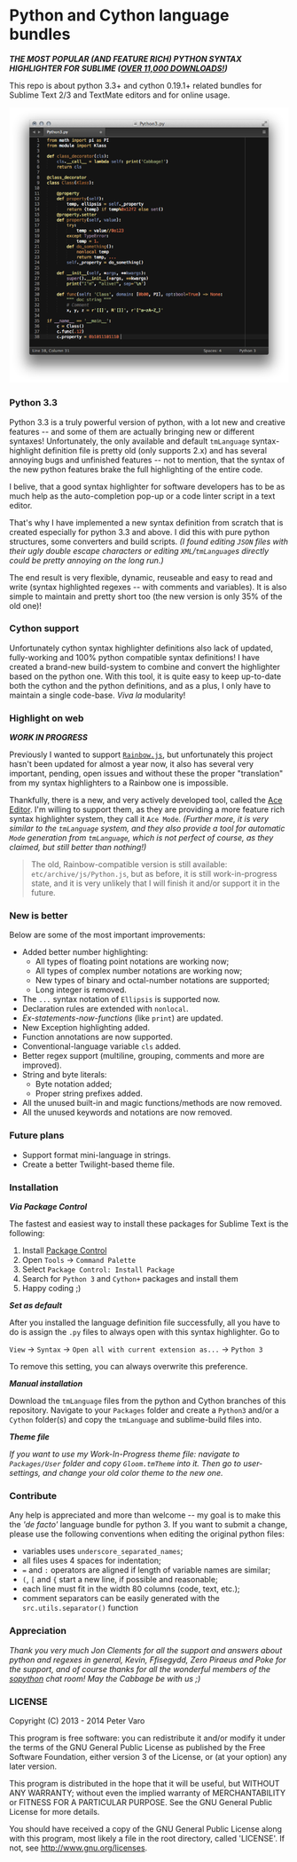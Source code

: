 # Python and Cython language bundles

***THE MOST POPULAR (AND FEATURE RICH) PYTHON SYNTAX HIGHLIGHTER FOR SUBLIME
([OVER 11,000 DOWNLOADS!](https://sublime.wbond.net/packages/Python%203))***

This repo is about python 3.3+ and cython 0.19.1+ related bundles for Sublime
Text 2/3 and TextMate editors and for online usage.

![Preview](img/preview.png)

### Python 3.3

Python 3.3 is a truly powerful version of python, with a lot new and creative
features -- and some of them are actually bringing new or different syntaxes!
Unfortunately, the only available and default `tmLanguage` syntax-highlight
definition file is pretty old (only supports 2.x) and has several annoying bugs
and unfinished features -- not to mention, that the syntax of the new python
features brake the full highlighting of the entire code.

I belive, that a good syntax highlighter for software developers has to be as
much help as the auto-completion pop-up or a code linter script in a text
editor.

That's why I have implemented a new syntax definition from scratch that is
created especially for python 3.3 and above. I did this with pure python
structures, some converters and build scripts. *(I found editing `JSON` files
with their ugly double escape characters or editing `XML`/`tmLanguage`s directly
could be pretty annoying on the long run.)*

The end result is very flexible, dynamic, reuseable and easy to read and write
(syntax highlighted regexes -- with comments and variables). It is also simple
to maintain and pretty short too (the new version is only 35% of the old one)!

### Cython support

Unfortunately cython syntax highlighter definitions also lack of updated,
fully-working and 100% python compatible syntax definitions! I have created a
brand-new build-system to combine and convert the highlighter based on the
python one. With this tool, it is quite easy to keep up-to-date both the cython
and the python definitions, and as a plus, I only have to maintain a single
code-base. *Viva la* modularity!

### Highlight on web

***WORK IN PROGRESS***

Previously I wanted to support [`Rainbow.js`](http://craig.is/making/rainbows),
but unfortunately this project hasn't been updated for almost a year now, it
also has several very important, pending, open issues and without these the
proper "translation" from my syntax highlighters to a Rainbow one is impossible.

Thankfully, there is a new, and very actively developed tool, called the
[Ace Editor](http://ace.c9.io). I'm willing to support them, as they are
providing a more feature rich syntax highlighter system, they call it
`Ace Mode`. *(Further more, it is very similar to the `tmLanguage` system, and
they also provide a tool for automatic `Mode` generation from `tmLanguage`,
which is not perfect of course, as they claimed, but still better than
nothing!)*

> The old, Rainbow-compatible version is still available:
`etc/archive/js/Python.js`, but as before, it is still work-in-progress state,
and it is very unlikely that I will finish it and/or support it in the future.

### New is better

Below are some of the most important improvements:

- Added better number highlighting:
	- All types of floating point notations are working now;
	- All types of complex number notations are working now;
	- New types of binary and octal-number notations are supported;
	- Long integer is removed.
- The `...` syntax notation of `Ellipsis` is supported now.
- Declaration rules are extended with `nonlocal`.
- *Ex-statements-now-functions* (like `print`) are updated.
- New Exception highlighting added.
- Function annotations are now supported.
- Conventional-language variable `cls` added.
- Better regex support (multiline, grouping, comments and more are improved).
- String and byte literals:
	- Byte notation added;
	- Proper string prefixes added.
- All the unused built-in and magic functions/methods are now removed.
- All the unused keywords and notations are now removed.

### Future plans

- Support format mini-language in strings.
- Create a better Twilight-based theme file.

### Installation

***Via Package Control***

The fastest and easiest way to install these packages for Sublime Text is the
following:

1. Install [Package Control](https://sublime.wbond.net/installation)
2. Open `Tools` → `Command Palette`
3. Select `Package Control: Install Package`
4. Search for `Python 3` and `Cython+` packages and install them
5. Happy coding ;)

***Set as default***

After you installed the language definition file successfully, all you have to
do is assign the `.py` files to always open with this syntax highlighter. Go to

`View` → `Syntax` → `Open all with current extension as...` → `Python 3`

To remove this setting, you can always overwrite this preference.

***Manual installation***

Download the `tmLanguage` files from the python and Cython branches of this
repository. Navigate to your `Packages` folder and create a `Python3` and/or a
`Cython` folder(s) and copy the `tmLanguage` and sublime-build files into.

***Theme file***

*If you want to use my Work-In-Progress theme file: navigate to `Packages/User`
folder and copy `Gloom.tmTheme` into it. Then go to user-settings, and change
your old color theme to the new one.*

### Contribute

Any help is appreciated and more than welcome -- my goal is to make this the
*'de facto'* language bundle for python 3. If you want to submit a change,
please use the following conventions when editing the original python files:

- variables uses `underscore_separated_names`;
- all files uses 4 spaces for indentation;
- `=` and `:` operators are aligned if length of variable names are similar;
- `(`, `[` and `{` start a new line, if possible and reasonable;
- each line must fit in the width 80 columns (code, text, etc.);
- comment separators can be easily generated with the `src.utils.separator()`
function

### Appreciation

*Thank you very much Jon Clements for all the support and answers about python
and regexes in general, Kevin, Ffisegydd, Zero Piraeus and Poke for the support,
and of course thanks for all the wonderful members of the
[sopython](http://sopython.com) chat room! May the Cabbage be with us ;)*

### LICENSE

Copyright (C) 2013 - 2014 Peter Varo

This program is free software: you can redistribute it and/or modify it under
the terms of the GNU General Public License as published by the Free Software
Foundation, either version 3 of the License, or (at your option) any later
version.

This program is distributed in the hope that it will be useful, but WITHOUT ANY
WARRANTY; without even the implied warranty of MERCHANTABILITY or FITNESS FOR A
PARTICULAR PURPOSE. See the GNU General Public License for more details.

You should have received a copy of the GNU General Public License along with
this program, most likely a file in the root directory, called 'LICENSE'. If
not, see http://www.gnu.org/licenses.
